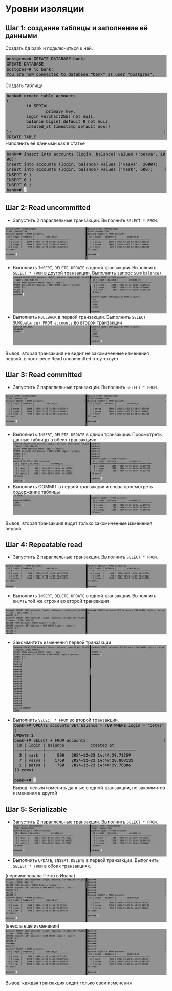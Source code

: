 # Уровни изоляции

## Шаг 1: создание таблицы и заполнение её данными

Создать бд bank и подключиться к ней.

[//]: # (```roomsql)

[//]: # (CREATE DATABASE bank;)

[//]: # (\c bank;)

[//]: # (```)

[//]: # (![img.png]&#40;img.png&#41;)

[//]: # (![img_1.png]&#40;img_1.png&#41;)

![img_2.png](img/img_2.png)

Создать таблицу

[//]: # (```roomsql)

[//]: # (create table accounts)

[//]: # (&#40;)

[//]: # (	id SERIAL)

[//]: # (		primary key,)

[//]: # (	login varchar&#40;255&#41; not null,)

[//]: # (	balance bigint default 0 not null,)

[//]: # (	created_at timestamp default now&#40;&#41;)

[//]: # (&#41;;)

[//]: # (```)
![img_3.png](img/img_3.png)
Наполнить её данными как в статье

[//]: # (```roomsql)

[//]: # (insert into accounts &#40;login, balance&#41; values &#40;'petya', 1000&#41;;)

[//]: # (insert into accounts &#40;login, balance&#41; values &#40;'vasya', 2000&#41;;)

[//]: # (insert into accounts &#40;login, balance&#41; values &#40;'mark', 500&#41;;)

[//]: # (```)
![img_4.png](img/img_4.png)

[//]: # (![img_5.png]&#40;img_5.png&#41;)
## Шаг 2: Read uncommitted

- Запустить 2 параллельные транзакции. Выполнить `SELECT * FROM`.

[//]: # (![img_6.png]&#40;img_6.png&#41; ![img_7.png]&#40;img_7.png&#41;)
![img_8.png](img/img_8.png)
- Выполнить `INSERT`, `DELETE`, `UPDATE` в одной транзакции. Выполнить `SELECT * FROM` в другой транзакции. Выполнить запрос `SUM(balance)`
![img_9.png](img/img_9.png)
- Выполнить `ROLLBACK` в первой транзакции. Выполнить `SELECT SUM(balance) FROM accounts` во второй транзакции
![img_10.png](img/img_10.png)

Вывод: вторая транзакция не видит не закомиченные изменения первой, в постгресе Read uncommitted отсутствует

[//]: # (![img_11.png]&#40;img_11.png&#41;)

## Шаг 3: Read committed

- Запустить 2 параллельные транзакции. Выполнить `SELECT * FROM`.

[//]: # (  ![img_6.png]&#40;img_6.png&#41; ![img_7.png]&#40;img_7.png&#41;)
  ![img_8.png](img/img_8.png)
- Выполнить `INSERT`, `DELETE`, `UPDATE` в одной транзакции. Просмотреть данные таблицы в обеих транзакциях
![img_12.png](img/img_12.png)
- Выполнить COMMIT в первой транзакции и снова просмотреть содержание таблицы
![img_13.png](img/img_13.png)

Вывод: вторая транзакция видит только закомиченные изменения первой

[//]: # (![Read uncommitted]&#40;./resource/Read%20committed/read_commited.png&#41;)

## Шаг 4: Repeatable read

- Запустить 2 параллельные транзакции. Выполнить `SELECT * FROM`.

[//]: # (  ![img_6.png]&#40;img_6.png&#41; )

[//]: # (![img_7.png]&#40;img_7.png&#41;)

[//]: # (  ![img_8.png]&#40;img_8.png&#41;)
  ![img_14.png](img/img_14.png)
- Выполнить `INSERT`, `DELETE`, `UPDATE` в одной транзакции. Выполнить `UPDATE` той же строки во второй транзакции

[//]: # (![img_15.png]&#40;img_15.png&#41;)

[//]: # (  ![Read uncommitted]&#40;./resource/Repeatable%20read/repeatable_read_1.png&#41;)
[//]: # (  ![img_16.png]&#40;img_16.png&#41;)
![img_17.png](img/img_17.png)
- Закоммитить изменения первой транзакции
![img_18.png](img/img_18.png)

[//]: # (![Read uncommitted]&#40;./resource/Repeatable%20read/repeatable_read_2.png&#41;)
- Выполнить `SELECT * FROM` во второй транзакции.
![img_19.png](img/img_19.png)  
Вывод: нельзя изменить данные в одной транзакции, не закоммитив изменения в другой

[//]: # (![Read uncommitted]&#40;./resource/Repeatable%20read/repeatable_read_3.png&#41;)

## Шаг 5: Serializable

- Запустить 2 параллельные транзакции. Выполнить `SELECT * FROM`.
![img_20.png](img/img_20.png)
- Выполнить `UPDATE`, `INSERT`, `DELETE` в первой транзакции. Выполнить `SELECT * FROM` в обоих транзакциях.

[//]: # (  ![Read uncommitted]&#40;./resource/Serializable/serializable_4.png&#41;)
(переименовала Петю в Ивана)  
![img_21.png](img/img_21.png)
(внесла ещё изменения)  
![img_22.png](img/img_22.png)

Вывод: каждая транзакция видит только свои изменения